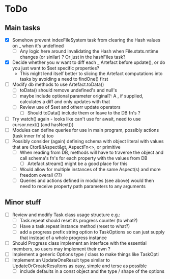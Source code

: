 # ToDo

## Main tasks

- [X] Somehow prevent indexFileSystem task from clearing the Hash values on _ when it's undefined
  - [ ] Any logic here around invalidating the Hash when File.stats.mtime changes (or sinilar) ? Or just in the hashFiles task?
- [X] Decide whether you w want to diff each _ Artefact before update(), or do you just want to $set specific properties?
  - This might lend itself better to slicing the Artefact computations into tasks by avoiding a need to findOne() first
- [ ] Modify db methods to use Artefact.toData()
  - [ ] toData() should remove undefined's and null's
  - [ ] maybe include optional parameter original?: A , if supplied, calculates a diff and only updates with that
  - [ ] Review use of $set and otherr update operators
    - [ ] Should toData() include them or leave to the DB fn's ?
- [ ] Try watch() again - looks like can't use for await, need to use cursor.next() (and hasNext())
- [ ] Modules can define queries for use in main program, possibly actions (task inner fn's) too
- [ ] Possibly consider (again) defining schema with object literal with values that are Ctor&ltAspect&gt, AspectFn<>, or primitive
  - [ ] When reading from DB, methods will have to traverse the object and call schema's fn's for each property with the values from DB
    - [ ] Artefact.stream() might be a good place for this
  - [ ] Would allow for multiple instances of the same Aspect(s) and more freedom overall (??)
  - [ ] Queries and actions defined in modules (see above) would then need to receive property path parameters to any arguments

## Minor stuff

- [ ] Review and modify Task class usage structure e.g.:
  - [ ] Task.repeat should reset its progress counter (to what?)
  - [ ] Have a task.repeat instance method (reset to what?)
  - [ ] add a progress prefix string option to TaskOptions so can just supply that instead of a whole progress instance
- [ ] Should Progress class implement an interface with the essential members, so users may implement their own ?
- [ ] Implement a generic Options type / class to make things like TaskOpti
- [ ] Implement an UpdateOneResult type similar to UpdateOrCreateResultons as easy, simple and terse as possible
  - [ ] include defaults in a const object and the type / shape of the options
